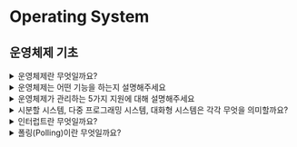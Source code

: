 # Operating System

## 운영체제 기초
<details>
<summary>운영체제란 무엇일까요?</summary>

<hr>

**운영 체제(OS, Operating System)** 란 컴퓨터 시스템의 자원을 효율적으로 관리하며 사용자가 컴퓨터를 편리하고 효과적으로 사용할 수 있는 환경을 제공하는 여러 프로그램들의 모임이다. 그리고 응용 프로그램과 하드웨어 간의 인터페이스로서 다른 응용 프로그램이 유용한 작업을 할 수 있도록 환경을 제공해준다.

넓은 의미에서는 커널 뿐만 아니라 시스템을 위한 유틸리티를 포함하는 개념을 갖고 있으며 좁은 의미에서는 메모리에 올라가있는 커널을 의미한다.

> 커널이란?
>
> - 전체 운영체제 코드 중 메모리에 올라가있는 부분을 커널이라고 한다.

<hr>
</details>

<details>
<summary>운영체제는 어떤 기능을 하는지 설명해주세요</summary>

<hr>

- CPU 스케줄링
- 메모리 관리
- 파일 관리
- 입출력 관리
- 프로세스 관리
- 네트워킹
- 보호
    - 시스템의 오류를 검사하고 복구합니다.
    - 자원 보호 기능을 제공합니다.

<hr>
</details>

<details>
<summary>운영체제가 관리하는 5가지 지원에 대해 설명해주세요</summary>

<hr>

**프로세스 관리**

- 프로세스의 스케줄링과 동기화 관리를 담당한다.
- 프로세스의 생성과 제거, 시작과 정지, 메시지 전달 등의 기능을 담당한다.

**저장장치 관리**

저장장치에는 1차 저장장치인 메인 메모리와 2차 저장장치인 하드디스크, NAND등이 있다. 운영체제는 이러한 저장장치를 관리하며 프로세스에게 메모리 할당 및 회수, 파일 생성과 삭제, 변경, 유지 등의 관리를 한다.

- 1차 저장장치 (Main Memory)
    - 프로세스에 할당하는 메모리
    - 영역의 할당과 해제각 메모리 영역 간의 침범 방지
    - 메인 메모리의 효율적 활용을 위한 가상 메모리 기능
- 2차 저장장치(HDD, NAND Flash Memory 등)
    - 파일 형식의 데이터 저장
    - 이런 파일 데이터 관리를 위한 파일 시스템을 OS에서 관리
    - `FAT, NTFS, EXT2, JFS, XFS` 등 많은 파일 시스템들이 개발되어 사용 중

**네트워킹**

TCP/IP기반의 인터넷에 연결하거나 응용 프로그램이 네트워크를 사용하면 OS에서 네트워크 프로토콜을 지원해야한다. 이처럼 OS는 응용 프로그램과 하드웨어 사이의 인터페이스 역하을 하며 하드웨어를 소프트웨어적으로 제어 및 관리를 하는 것을 알 수 있다.

**주변장치 관리**

- 입출력 장치의 스케줄링 및 전반적인 관리를 담당한다.
- 디바이스 드라이버를 OS가 관리하여 여러 하드웨어를 사용할 수 있게 해준다.

**사용자 관리**

사용자별 계정을 관리할 수 있는 사용자 관리 기능을 제공한다.

<hr>
</details>

<details>
<summary>시분할 시스템, 다중 프로그래밍 시스템, 대화형 시스템은 각각 무엇을 의미할까요?</summary>

<hr>

- CPU 작업시간을 여러 프로그램이 나누어 쓰는 시스템을 **시분할 시스템(time sharing system)**이라고 부른다.
- 메모리 공간을 분할해 여러 프로그램들을 동시에 메모리에 올려서 처리하는 시스템을 **다중 프로그래밍 시스템(multi-programming system)**이라고 한다.
- 사용자 관점에서 각 프로그램에 대한 키보드 입력의 결과를 곧바로 화면에 보여주는 것과 같은 시스템을 **대화형 시스템(interactive system)**이라고 한다.

→ 세 시스템 모두 여러 프로그램이 하나의 컴퓨터에서 동시에 실행되는 다중작업용 운영체제에 속한다.

<hr>
</details>

<details>
<summary>인터럽트란 무엇일까요?</summary>

<hr>

CPU가 프로그램을 실행하고 있는중 예기치 않은 상황이나 지금보다 먼저 수행해야하는 일이  발생한 경우 현재 실행 중인 작업을 즉시 중단하고, 발생된 상황에 대한 우선 처리가 필요함을 CPU에게 알리는 것을 의미한다.

- 하드웨어적으로 시그널을 확인하는 방식이다.
- 인터럽트 발생시에만 처리를 하여 시스템 부하가 적다.

이러한 인터럽트는 크게 하드웨어 인터럽트와 소프트웨어 인터럽트로 나뉘게 된다.

### 하드웨어 인터럽트

각각의 Hardware I/O device에서 발생한 인터럽트를 하드웨어 인터럽트라고 한다.

- 종류
  - 입출력 인터럽트 (I/O interrupt) - 입출력 작업의 종료나 입출력 오류에 의해 CPU의 기능이 요청됨
  - 정전,전원 이상 인터럽트(Power fail interrupt) - 전원 공급의 이상
  - 기계 착오 인터럽트(Machine check interrupt) - CPU의 기능적인 오류
  - 외부 신호 인터럽트(External interrupt) - I/O 장치가 아닌 오퍼레이터나 타이머에 의해 의도적으로 프로그램이 중단된 경우

### 소프트웨어 인터럽트 (= trap)

- CPU 내부에서 자신이 실행한 명령이나 CPU의 명령 실행에 관련된 모듈이 발생하는 경우 발생한다.
- 프로그램의 오류에 의해 생기거나 System call을 호출할 때 발생한다.
- 종류
  - **System call**: 애플리케이션이 kernel의 함수를 실행하기 위해 system call을 발생시킨다.
  - Exception
    - divide by zero, overflow/underflow, etc..

### 인터럽트 실행 과정

![Untitled](img/os/interrupt.png)

- Device controller는 요청한 작업이 끝나면 interrupt를 발생시켜 interrupt request line에 쌓아 둔다.
- CPU는 각각의 instruction이 끝날 때마다 interrupt line이 setting됐는지 확인을 하고 setting됐으면 CPU는 instruction의 수행을 멈추고 interrupt handler를 통해 interrupt를 처리한다.
- Interrupt가 발생하면 CPU는 interrupt vector로 실행을 전송한다. Interrupt vector는 interrupt service routine의 address를 알고 있어 해당 address를 알려주고 CPU는 해당 service routine을 실행시킨다. 실행이 끝나면 작업을 마친 프로세스를 block 상태에서 ready상태로 변경하고 기존의 수행 중이던 process를 이어서 수행한다. (프로세스의 우선순위에 따라 인터럽트 처리를 마친 프로세스를 바로 실행할 수도 있다.)

### 📚 Reference
- [인터럽트(Interrupt)의 개념과 종류](https://raisonde.tistory.com/entry/%EC%9D%B8%ED%84%B0%EB%9F%BD%ED%8A%B8Interrupt%EC%9D%98-%EA%B0%9C%EB%85%90%EA%B3%BC-%EC%A2%85%EB%A5%98)
- [[OS] Interrupt 인터럽트란?](https://doh-an.tistory.com/31)

<hr>
</details>

<details>
<summary>폴링(Polling)이란 무엇일까요?</summary>

<hr>

- 인터럽트와 같게 CPU가 다른 프로세스를 실행하는 동안 디바이스로 부터 발생하는 이벤트들을 처리하는 방법 중 하나이다.
- 폴링 방식은 특정 주기마다 CPU가 디바이스들이 serving(이벤트 처리)이 필요한지 체크하여야해서 CPU 사이클의 낭비가 발생한다.
    - 폴링은 특정 주기마다 CPU가 디바이스를 poll할 때만 serving이 가능하다. 하지만 인터럽트는 언제든지 발생할 수 있다.
- 인터럽트와 다르게 소프트웨어적으로 시그널을 확인하는 방식이다.
- 장점으로는 구현이 쉽고 우선순위의 변경이 용이하다는 점이 있다.

> 인터럽트는 폴링 방식과 다르게 하드웨어로 지원을 받아야하는 제약이 있다. 하지만 폴링 방식보다 신속하게 대응하는 것이 가능하여 실시간 대응이 필요할 때 필수적인 기능이다. 즉, 인터럽트는 발생시기를 예측하기 힘든 경우 컨트롤러가 가장 빠르게 대응할 수 있는 방식이다.


### 📚 Reference
- [Interrupt와 polling의 차이](https://seonggyu.tistory.com/26)

<hr>
</details>
